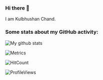<!--
**kulbhushanchand/kulbhushanchand** is a ✨ _special_ ✨ repository because its `README.md` (this file) appears on your GitHub profile.

Here are some ideas to get you started:

- 🔭 I’m currently working on ...
- 🌱 I’m currently learning ...
- 👯 I’m looking to collaborate on ...
- 🤔 I’m looking for help with ...
- 💬 Ask me about ...
- 📫 How to reach me: ...
- 😄 Pronouns: ...
- ⚡ Fun fact: ...
-->

### Hi there 👋
I am Kulbhushan Chand. 



### Some stats about my GitHub activity:

![My github stats](https://github-readme-stats.vercel.app/api?username=kulbhushanchand&count_private=true&show_icons=true)

![Metrics](https://metrics.lecoq.io/kulbhushanchand?template=classic&followup=1&config.timezone=Asia%2FCalcutta&config.animated=true)

![HitCount](http://hits.dwyl.com/kulbhushanchand/kulbhushanchand.svg)

![ProfileViews](https://views.whatilearened.today/views/github/kulbhushanchand/kulbhushanchand.svg)
